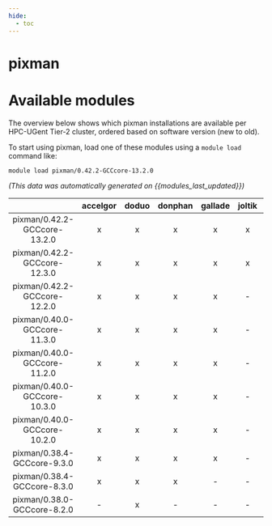 ```yaml
---
hide:
  - toc
---
```


pixman
======

# Available modules


The overview below shows which pixman installations are available per HPC-UGent Tier-2 cluster, ordered based on software version (new to old).

To start using pixman, load one of these modules using a `module load` command like:

```shell
module load pixman/0.42.2-GCCcore-13.2.0
```

*(This data was automatically generated on {{modules_last_updated}})*  

| |accelgor|doduo|donphan|gallade|joltik|shinx|skitty|
| :---: | :---: | :---: | :---: | :---: | :---: | :---: | :---: |
|pixman/0.42.2-GCCcore-13.2.0|x|x|x|x|x|x|x|
|pixman/0.42.2-GCCcore-12.3.0|x|x|x|x|x|x|x|
|pixman/0.42.2-GCCcore-12.2.0|x|x|x|x|-|x|-|
|pixman/0.40.0-GCCcore-11.3.0|x|x|x|x|-|x|-|
|pixman/0.40.0-GCCcore-11.2.0|x|x|x|x|-|-|-|
|pixman/0.40.0-GCCcore-10.3.0|x|x|x|x|-|-|-|
|pixman/0.40.0-GCCcore-10.2.0|x|x|x|x|-|-|-|
|pixman/0.38.4-GCCcore-9.3.0|x|x|x|x|-|-|-|
|pixman/0.38.4-GCCcore-8.3.0|x|x|x|-|-|-|-|
|pixman/0.38.0-GCCcore-8.2.0|-|x|-|-|-|-|-|
